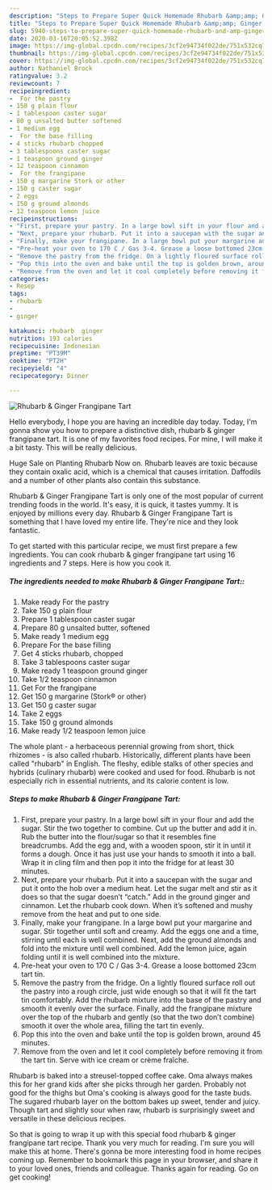 ```yaml
---
description: "Steps to Prepare Super Quick Homemade Rhubarb &amp;amp; Ginger Frangipane Tart"
title: "Steps to Prepare Super Quick Homemade Rhubarb &amp;amp; Ginger Frangipane Tart"
slug: 5940-steps-to-prepare-super-quick-homemade-rhubarb-and-amp-ginger-frangipane-tart
date: 2020-03-16T20:05:52.398Z
image: https://img-global.cpcdn.com/recipes/3cf2e94734f022de/751x532cq70/rhubarb-ginger-frangipane-tart-recipe-main-photo.jpg
thumbnail: https://img-global.cpcdn.com/recipes/3cf2e94734f022de/751x532cq70/rhubarb-ginger-frangipane-tart-recipe-main-photo.jpg
cover: https://img-global.cpcdn.com/recipes/3cf2e94734f022de/751x532cq70/rhubarb-ginger-frangipane-tart-recipe-main-photo.jpg
author: Nathaniel Brock
ratingvalue: 3.2
reviewcount: 7
recipeingredient:
-  For the pastry
- 150 g plain flour
- 1 tablespoon caster sugar
- 80 g unsalted butter softened
- 1 medium egg
-  For the base filling
- 4 sticks rhubarb chopped
- 3 tablespoons caster sugar
- 1 teaspoon ground ginger
- 12 teaspoon cinnamon
-  For the frangipane
- 150 g margarine Stork or other
- 150 g caster sugar
- 2 eggs
- 150 g ground almonds
- 12 teaspoon lemon juice
recipeinstructions:
- "First, prepare your pastry. In a large bowl sift in your flour and add the sugar. Stir the two together to combine. Cut up the butter and add it in. Rub the butter into the flour/sugar so that it resembles fine breadcrumbs. Add the egg and, with a wooden spoon, stir it in until it forms a dough. Once it has just use your hands to smooth it into a ball. Wrap it in cling film and then pop it into the fridge for at least 30 minutes."
- "Next, prepare your rhubarb. Put it into a saucepan with the sugar and put it onto the hob over a medium heat. Let the sugar melt and stir as it does so that the sugar doesn’t “catch.” Add in the ground ginger and cinnamon. Let the rhubarb cook down. When it’s softened and mushy remove from the heat and put to one side."
- "Finally, make your frangipane. In a large bowl put your margarine and sugar. Stir together until soft and creamy. Add the eggs one and a time, stirring until each is well combined. Next, add the ground almonds and fold into the mixture until well combined. Add the lemon juice, again folding until it is well combined into the mixture."
- "Pre-heat your oven to 170 C / Gas 3-4. Grease a loose bottomed 23cm tart tin."
- "Remove the pastry from the fridge. On a lightly floured surface roll out the pastry into a rough circle, just wide enough so that it will fit the tart tin comfortably. Add the rhubarb mixture into the base of the pastry and smooth it evenly over the surface. Finally, add the frangipane mixture over the top of the rhubarb and gently (so that the two don’t combine) smooth it over the whole area, filling the tart tin evenly."
- "Pop this into the oven and bake until the top is golden brown, around 45 minutes."
- "Remove from the oven and let it cool completely before removing it from the tart tin. Serve with ice cream or crème fraîche."
categories:
- Resep
tags:
- rhubarb
- 
- ginger

katakunci: rhubarb  ginger
nutrition: 193 calories
recipecuisine: Indonesian
preptime: "PT39M"
cooktime: "PT2H"
recipeyield: "4"
recipecategory: Dinner

---
```



![Rhubarb &amp; Ginger Frangipane Tart](https://img-global.cpcdn.com/recipes/3cf2e94734f022de/751x532cq70/rhubarb-ginger-frangipane-tart-recipe-main-photo.jpg)

Hello everybody, I hope you are having an incredible day today. Today, I'm gonna show you how to prepare a distinctive dish, rhubarb &amp; ginger frangipane tart. It is one of my favorites food recipes. For mine, I will make it a bit tasty. This will be really delicious.

Huge Sale on Planting Rhubarb Now on. Rhubarb leaves are toxic because they contain oxalic acid, which is a chemical that causes irritation. Daffodils and a number of other plants also contain this substance.

Rhubarb &amp; Ginger Frangipane Tart is only one of the most popular of current trending foods in the world. It's easy, it is quick, it tastes yummy. It is enjoyed by millions every day. Rhubarb &amp; Ginger Frangipane Tart is something that I have loved my entire life. They're nice and they look fantastic.


To get started with this particular recipe, we must first prepare a few ingredients. You can cook rhubarb &amp; ginger frangipane tart using 16 ingredients and 7 steps. Here is how you cook it.

##### The ingredients needed to make Rhubarb &amp; Ginger Frangipane Tart::

1. Make ready  For the pastry
1. Take 150 g plain flour
1. Prepare 1 tablespoon caster sugar
1. Prepare 80 g unsalted butter, softened
1. Make ready 1 medium egg
1. Prepare  For the base filling
1. Get 4 sticks rhubarb, chopped
1. Take 3 tablespoons caster sugar
1. Make ready 1 teaspoon ground ginger
1. Take 1/2 teaspoon cinnamon
1. Get  For the frangipane
1. Get 150 g margarine (Stork® or other)
1. Get 150 g caster sugar
1. Take 2 eggs
1. Take 150 g ground almonds
1. Make ready 1/2 teaspoon lemon juice


The whole plant - a herbaceous perennial growing from short, thick rhizomes - is also called rhubarb. Historically, different plants have been called &#34;rhubarb&#34; in English. The fleshy, edible stalks of other species and hybrids (culinary rhubarb) were cooked and used for food. Rhubarb is not especially rich in essential nutrients, and its calorie content is low. 

##### Steps to make Rhubarb &amp; Ginger Frangipane Tart:

1. First, prepare your pastry. In a large bowl sift in your flour and add the sugar. Stir the two together to combine. Cut up the butter and add it in. Rub the butter into the flour/sugar so that it resembles fine breadcrumbs. Add the egg and, with a wooden spoon, stir it in until it forms a dough. Once it has just use your hands to smooth it into a ball. Wrap it in cling film and then pop it into the fridge for at least 30 minutes.
1. Next, prepare your rhubarb. Put it into a saucepan with the sugar and put it onto the hob over a medium heat. Let the sugar melt and stir as it does so that the sugar doesn’t “catch.” Add in the ground ginger and cinnamon. Let the rhubarb cook down. When it’s softened and mushy remove from the heat and put to one side.
1. Finally, make your frangipane. In a large bowl put your margarine and sugar. Stir together until soft and creamy. Add the eggs one and a time, stirring until each is well combined. Next, add the ground almonds and fold into the mixture until well combined. Add the lemon juice, again folding until it is well combined into the mixture.
1. Pre-heat your oven to 170 C / Gas 3-4. Grease a loose bottomed 23cm tart tin.
1. Remove the pastry from the fridge. On a lightly floured surface roll out the pastry into a rough circle, just wide enough so that it will fit the tart tin comfortably. Add the rhubarb mixture into the base of the pastry and smooth it evenly over the surface. Finally, add the frangipane mixture over the top of the rhubarb and gently (so that the two don’t combine) smooth it over the whole area, filling the tart tin evenly.
1. Pop this into the oven and bake until the top is golden brown, around 45 minutes.
1. Remove from the oven and let it cool completely before removing it from the tart tin. Serve with ice cream or crème fraîche.


Rhubarb is baked into a streusel-topped coffee cake. Oma always makes this for her grand kids after she picks through her garden. Probably not good for the thighs but Oma&#39;s cooking is always good for the taste buds. The sugared rhubarb layer on the bottom bakes up sweet, tender and juicy. Though tart and slightly sour when raw, rhubarb is surprisingly sweet and versatile in these delicious recipes. 

So that is going to wrap it up with this special food rhubarb &amp; ginger frangipane tart recipe. Thank you very much for reading. I'm sure you will make this at home. There's gonna be more interesting food in home recipes coming up. Remember to bookmark this page in your browser, and share it to your loved ones, friends and colleague. Thanks again for reading. Go on get cooking!
